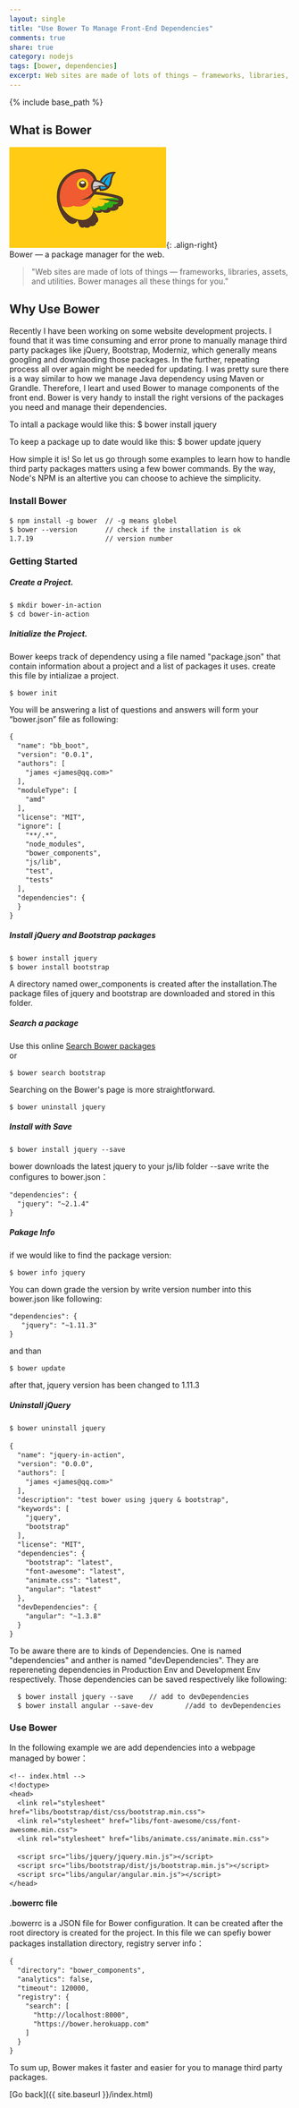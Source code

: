 ```yaml
---
layout: single
title: "Use Bower To Manage Front-End Dependencies"
comments: true
share: true
category: nodejs
tags: [bower, dependencies]  
excerpt: Web sites are made of lots of things — frameworks, libraries, assets, and utilities. Bower manages all these things for you.  
---
```

{% include base_path %}

## What is Bower
![image-right](/assets/images/bower.jpg){: .align-right}  
Bower — a package manager for the web.  

> "Web sites are made of lots of things — frameworks, libraries, assets, and
> utilities. Bower manages all these things for you."  

## Why Use Bower
Recently I have been working on some website development projects.
I found that it was time consuming and error prone to manually manage third party packages like jQuery, Bootstrap, Moderniz, which generally means googling and downlaoding those packages. In the further, repeating process all over again might be needed for updating. I was pretty sure there is a way similar to how we manage Java dependency using Maven or Grandle. Therefore, I leart and used Bower to manage components of the front end. Bower is very handy to install the right versions of the packages you need and manage their dependencies.  


To intall a package would like this:
    $ bower install jquery

To keep a package up to date would like this:
    $ bower update jquery  

How simple it is! So let us go through some examples to learn how to handle third party packages matters using a few bower commands.
By the way, Node's NPM is an altertive you can choose to achieve the simplicity.

### Install Bower
    $ npm install -g bower 	// -g means globel   
    $ bower --version 		// check if the installation is ok  
    1.7.19  				// version number   

### Getting Started

##### Create a Project.

    $ mkdir bower-in-action
    $ cd bower-in-action

##### Initialize the Project.
Bower keeps track of dependency using a file named "package.json"  that contain information about a project and a list of packages it uses. create this file by intializae a project.  

    $ bower init   

You will be answering a list of questions and answers will form your “bower.json” file as following:

    {    
      "name": "bb_boot",  
      "version": "0.0.1",  
      "authors": [  
        "james <james@qq.com>"  
      ],  
      "moduleType": [  
        "amd"  
      ],  
      "license": "MIT",  
      "ignore": [  
        "**/.*",  
        "node_modules",  
        "bower_components",  
        "js/lib",  
        "test",  
        "tests"  
      ],
      "dependencies": {  
      }
    }

##### Install jQuery and Bootstrap packages
    $ bower install jquery
    $ bower install bootstrap

A directory named ower_components is created after the installation.The package files of jquery and bootstrap are downloaded and stored in this folder.

##### Search a package
Use this online [Search Bower packages](http://bower.io/search/)  
or  

    $ bower search bootstrap  

Searching on the Bower's page is more straightforward.  

    $ bower uninstall jquery

##### Install with Save

    $ bower install jquery --save  

bower downloads the latest jquery to your js/lib folder
--save write the configures to bower.json：

    "dependencies": {  
      "jquery": "~2.1.4"  
    }  

##### Pakage Info
if we would like to find the package version:  

    $ bower info jquery    


You can down grade the version by write version number into this bower.json like following:  

    "dependencies": {
       "jquery": "~1.11.3"
    }
and than  

    $ bower update  

after that, jquery version has been changed to 1.11.3

##### Uninstall jQuery
    $ bower uninstall jquery

    {  
      "name": "jquery-in-action",  
      "version": "0.0.0",  
      "authors": [  
        "james <james@qq.com>"  
      ],  
      "description": "test bower using jquery & bootstrap",  
      "keywords": [  
        "jquery",  
        "bootstrap"  
      ],  
      "license": "MIT",  
      "dependencies": {  
        "bootstrap": "latest",  
        "font-awesome": "latest",  
        "animate.css": "latest",  
        "angular": "latest"      
      },
      "devDependencies": {
        "angular": "~1.3.8"
      }
    }


To be aware there are to kinds of Dependencies. One is named "dependencies"  and anther is named "devDependencies". They are repereneting dependencies in Production Env and Development Env respectively. Those dependencies can be saved respectively like following:   


      $ bower install jquery --save    // add to devDependencies  
      $ bower install angular --save-dev		//add to devDependencies  


### Use Bower

In the following example we are add dependencies into a webpage managed by bower：

    <!-- index.html -->  
    <!doctype>  
    <head>
      <link rel="stylesheet" href="libs/bootstrap/dist/css/bootstrap.min.css">  
      <link rel="stylesheet" href="libs/font-awesome/css/font-awesome.min.css">  
      <link rel="stylesheet" href="libs/animate.css/animate.min.css">  

      <script src="libs/jquery/jquery.min.js"></script>  
      <script src="libs/bootstrap/dist/js/bootstrap.min.js"></script>  
      <script src="libs/angular/angular.min.js"></script>    
    </head>    

#### .bowerrc file

.bowerrc is a JSON file for Bower configuration. It can be created after the root directory is created for the project.
In this file we can spefiy bower packages installation directory, registry server info：  

    {  
      "directory": "bower_components",  
      "analytics": false,  
      "timeout": 120000,  
      "registry": {  
        "search": [  
          "http://localhost:8000",  
          "https://bower.herokuapp.com"  
        ]  
      }  
    }  


To sum up, Bower makes it faster and easier for you to manage third party packages.

[Go back]({{ site.baseurl }}/index.html)
